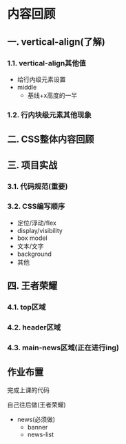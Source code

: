 # 内容回顾

## 一. vertical-align(了解)

### 1.1. vertical-align其他值

* 给行内级元素设置
* middle
  * 基线+x高度的一半



### 1.2. 行内块级元素其他现象



## 二. CSS整体内容回顾



## 三. 项目实战

### 3.1. 代码规范(重要)



### 3.2. CSS编写顺序

* 定位/浮动/flex
* display/visibility
* box model
* 文本/文字
* background
* 其他





## 四. 王者荣耀

### 4.1. top区域



### 4.2. header区域



### 4.3. main-news区域(正在进行ing)





## 作业布置

完成上课的代码

自己往后做(王者荣耀)

* news(必须做)
  * banner
  * news-list











